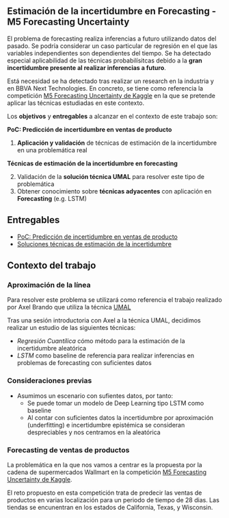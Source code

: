 ## Estimación de la incertidumbre en Forecasting - M5 Forecasting Uncertainty

El problema de forecasting realiza inferencias a futuro utilizando datos del pasado. Se podría considerar un caso particular de regresión en el que las variables independientes son dependientes del tiempo. Se ha detectado especial aplicabilidad de las técnicas probabilísitcas debido a la **gran incertidumbre presente al realizar inferencias a futuro**.  

Está necesidad se ha detectado tras realizar un research en la industria y en BBVA Next Technologies. En concreto, se tiene como referencia la competición [M5 Forecasting Uncertainty de Kaggle](https://www.kaggle.com/c/m5-forecasting-uncertainty) en la que se pretende aplicar las técnicas estudiadas en este contexto.

Los **objetivos** y **entregables** a alcanzar en el contexto de este trabajo son:

**PoC: Predicción de incertidumbre en ventas de producto**

1. **Aplicación y validación** de técnicas de estimación de la incertidumbre en una problemática real

**Técnicas de estimación de la incertidumbre en forecasting**

2. Validación de la **solución técnica UMAL** para resolver este tipo de problemática
3. Obtener conocimiento sobre **técnicas adyacentes** con aplicación en **Forecasting** (e.g. LSTM)

## Entregables

- [PoC: Predicción de incertidumbre en ventas de producto](/poc_forecasting_uncertainty/techniques)
- [Soluciones técnicas de estimación de la incertidumbre](/poc_forecasting_uncertainty/m5_forecasting_uncertainty)

## Contexto del trabajo

### Aproximación de la línea

Para resolver este problema se utilizará como referencia el trabajo realizado por Axel Brando que utiliza la técnica [UMAL](https://arxiv.org/abs/1910.12288)

Tras una sesión introductoria con Axel a la técnica UMAL, decidimos realizar un estudio de las siguientes técnicas:
* *Regresión Cuantílica* cómo método para la estimación de la incertidumbre aleatórica
* *LSTM* como baseline de referencia para realizar inferencias en problemas de forecasting con suficientes datos

### Consideraciones previas

* Asumimos un escenario con sufientes datos, por tanto:
  * Se puede tomar un modelo de Deep Learning tipo LSTM como baseline
  * Al contar con suficientes datos la incertidumbre por aproximación (underfitting) e incertidumbre epistémica se consideran despreciables y nos centramos en la aleatórica

### Forecasting de ventas de productos

La problemática en la que nos vamos a centrar es la propuesta por la cadena de supermercados Wallmart en la competición [M5 Forecasting Uncertainty de Kaggle](https://www.kaggle.com/c/m5-forecasting-uncertainty). 

El reto propuesto en esta competición trata de predecir las ventas de productos en varias localización para un periodo de tiempo de 28 dias. Las tiendas se encunentran en los estados de California, Texas, y Wisconsin.





